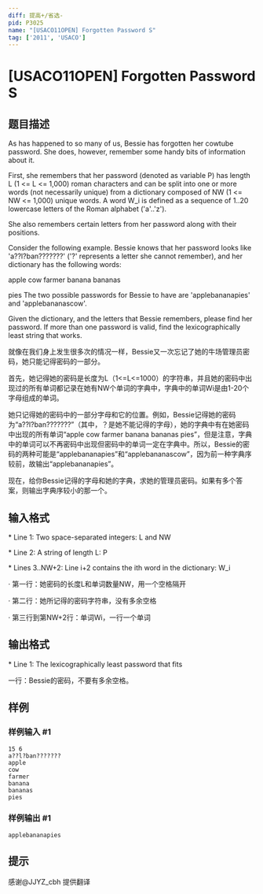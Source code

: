 ```yaml
---
diff: 提高+/省选-
pid: P3025
name: "[USACO11OPEN] Forgotten Password S"
tag: ['2011', 'USACO']
---
```

# [USACO11OPEN] Forgotten Password S
## 题目描述

As has happened to so many of us, Bessie has forgotten her cowtube password. She does, however, remember some handy bits of information about it.

First, she remembers that her password (denoted as variable P) has length L (1 <= L <= 1,000) roman characters and can be split into one or more words (not necessarily unique) from a dictionary composed of NW (1 <= NW <= 1,000) unique words.  A word W\_i is defined as a sequence of 1..20 lowercase letters of the Roman alphabet ('a'..'z').

She also remembers certain letters from her password along with their positions.

Consider the following example. Bessie knows that her password looks like 'a??l?ban???????' ('?' represents a letter she cannot remember), and her dictionary has the following words:

apple
cow
farmer
banana
bananas

pies
The two possible passwords for Bessie to have are 'applebananapies' and 'applebananascow'.

Given the dictionary, and the letters that Bessie remembers, please find her password. If more than one password is valid, find the lexicographically least string that works.

就像在我们身上发生很多次的情况一样，Bessie又一次忘记了她的牛场管理员密码，她只能记得密码的一部分。


首先，她记得她的密码是长度为L（1<=L<=1000）的字符串，并且她的密码中出现过的所有单词都记录在她有NW个单词的字典中，字典中的单词Wi是由1-20个字母组成的单词。


她只记得她的密码中的一部分字母和它的位置。例如，Bessie记得她的密码为“a??l?ban???????”（其中，？是她不能记得的字母），她的字典中有在她密码中出现的所有单词“apple cow farmer banana bananas pies”，但是注意，字典中的单词可以不再密码中出现但密码中的单词一定在字典中。所以，Bessie的密码的两种可能是“applebananapies”和“applebananascow”，因为前一种字典序较前，故输出“applebananapies”。


现在，给你Bessie记得的字母和她的字典，求她的管理员密码。如果有多个答案，则输出字典序较小的那一个。

## 输入格式

\* Line 1: Two space-separated integers: L and NW

\* Line 2: A string of length L: P

\* Lines 3..NW+2: Line i+2 contains the ith word in the dictionary: W\_i

· 第一行：她密码的长度L和单词数量NW，用一个空格隔开


· 第二行：她所记得的密码字符串，没有多余空格


· 第三行到第NW+2行：单词Wi，一行一个单词

## 输出格式

\* Line 1: The lexicographically least password that fits

一行：Bessie的密码，不要有多余空格。

## 样例

### 样例输入 #1
```
15 6 
a??l?ban??????? 
apple 
cow 
farmer 
banana 
bananas 
pies 

```
### 样例输出 #1
```
applebananapies 

```
## 提示

感谢@JJYZ\_cbh 提供翻译

